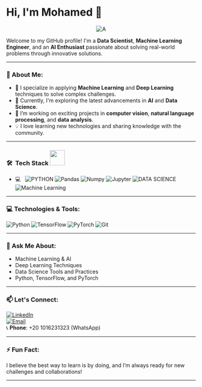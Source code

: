 # Hi, I'm Mohamed 👋

<div align="center">
  <img src="https://github.com/user-attachments/assets/42aeb733-a770-49cc-8409-e08e03f682b3" alt="A" />
</div>


Welcome to my GitHub profile! I'm a **Data Scientist**, **Machine Learning Engineer**, and an **AI Enthusiast** passionate about solving real-world problems through innovative solutions.

---

### 🚀 About Me:
- 🧠 I specialize in applying **Machine Learning** and **Deep Learning** techniques to solve complex challenges.
- 🌱 Currently, I'm exploring the latest advancements in **AI** and **Data Science**.
- 🔭 I’m working on exciting projects in **computer vision**, **natural language processing**, and **data analysis**.
- 💡 I love learning new technologies and sharing knowledge with the community.

---
<h3> 🛠 &nbsp;Tech Stack <img src="https://media.giphy.com/media/j2pOGeGYKe2xCCKwfi/giphy.gif" width="40"></h3>

- 💻 &nbsp;
  ![PYTHON](https://img.shields.io/badge/-Python-333333?style=flat&logo=python)
  ![Pandas](https://img.shields.io/badge/Pandas-150458?style=flat-square&logo=pandas&logoColor=white")
  ![Numpy](https://img.shields.io/badge/Numpy-013243?style=flat-square&logo=numpy&logoColor=white")
  ![Jupyter](https://img.shields.io/badge/Jupyter-F37626?style=flat-square&logo=Jupyter&logoColor=white)
  ![DATA SCIENCE](https://img.shields.io/badge/-Data%20Science-333333?style=flat&logo=data%20science)
  ![Machine Learning](https://img.shields.io/badge/-ML-333333?style=flat&logo=ML)

---

### 💻 Technologies & Tools:
![Python](https://img.shields.io/badge/Python-3776AB?style=for-the-badge&logo=python&logoColor=white)
![TensorFlow](https://img.shields.io/badge/TensorFlow-FF6F00?style=for-the-badge&logo=tensorflow&logoColor=white)
![PyTorch](https://img.shields.io/badge/PyTorch-EE4C2C?style=for-the-badge&logo=pytorch&logoColor=white)
![Git](https://img.shields.io/badge/Git-F05032?style=for-the-badge&logo=git&logoColor=white)

---

### 💬 Ask Me About:
- Machine Learning & AI
- Deep Learning Techniques
- Data Science Tools and Practices
- Python, TensorFlow, and PyTorch

---

### 📫 Let's Connect:

[![LinkedIn](https://img.shields.io/badge/LinkedIn-0077B5?style=for-the-badge&logo=linkedin&logoColor=white)](https://www.linkedin.com/in/mohamed-ahmed-ammar79b10b308)  
[![Email](https://img.shields.io/badge/Email-D14836?style=for-the-badge&logo=gmail&logoColor=white)](mailto:mohumedammar@gmail.com)  
📞 **Phone**: +20 1016231323 (WhatsApp)



---

### ⚡ Fun Fact:
I believe the best way to learn is by doing, and I’m always ready for new challenges and collaborations!

---

